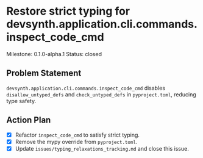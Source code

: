 # Restore strict typing for devsynth.application.cli.commands.inspect_code_cmd
Milestone: 0.1.0-alpha.1
Status: closed

## Problem Statement
`devsynth.application.cli.commands.inspect_code_cmd` disables `disallow_untyped_defs` and `check_untyped_defs` in `pyproject.toml`, reducing type safety.

## Action Plan
- [x] Refactor `inspect_code_cmd` to satisfy strict typing.
- [x] Remove the mypy override from `pyproject.toml`.
- [x] Update `issues/typing_relaxations_tracking.md` and close this issue.
